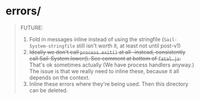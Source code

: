 # errors/


> FUTURE:
> 1. Fold in messages inline instead of using the stringfile (`Sail-System-stringfile` still isn't worth it, at least not until post-v1)
> 2. ~~Ideally we don't call `process.exit()` at all- instead, consistently call Sail-System.lower().  See comment at bottom of `fatal.js`.~~ That's ok sometimes actually (We have process handlers anyway.)  The issue is that we really need to inline these, because it all depends on the context.
> 3. Inline these errors where they're being used.  Then this directory can be deleted.
